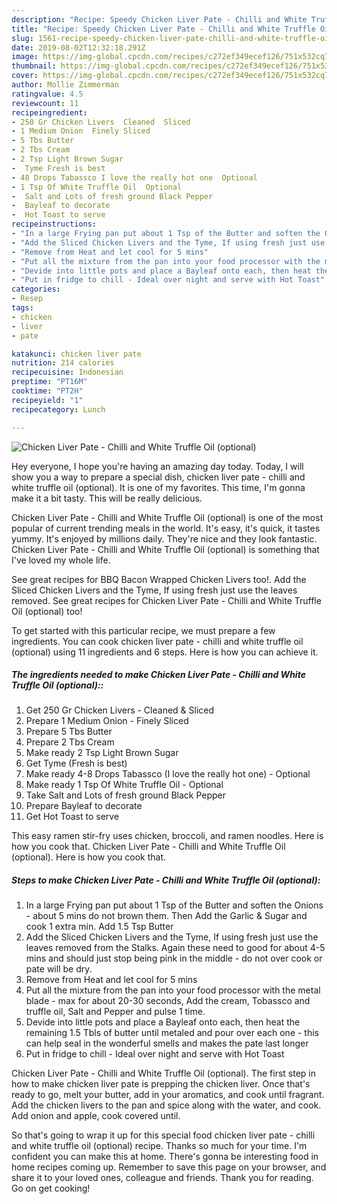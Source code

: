 ```yaml
---
description: "Recipe: Speedy Chicken Liver Pate - Chilli and White Truffle Oil (optional)"
title: "Recipe: Speedy Chicken Liver Pate - Chilli and White Truffle Oil (optional)"
slug: 1561-recipe-speedy-chicken-liver-pate-chilli-and-white-truffle-oil-optional
date: 2019-08-02T12:32:18.291Z
image: https://img-global.cpcdn.com/recipes/c272ef349ecef126/751x532cq70/chicken-liver-pate-chilli-and-white-truffle-oil-optional-recipe-main-photo.jpg
thumbnail: https://img-global.cpcdn.com/recipes/c272ef349ecef126/751x532cq70/chicken-liver-pate-chilli-and-white-truffle-oil-optional-recipe-main-photo.jpg
cover: https://img-global.cpcdn.com/recipes/c272ef349ecef126/751x532cq70/chicken-liver-pate-chilli-and-white-truffle-oil-optional-recipe-main-photo.jpg
author: Mollie Zimmerman
ratingvalue: 4.5
reviewcount: 11
recipeingredient:
- 250 Gr Chicken Livers  Cleaned  Sliced
- 1 Medium Onion  Finely Sliced
- 5 Tbs Butter
- 2 Tbs Cream
- 2 Tsp Light Brown Sugar
-  Tyme Fresh is best
- 48 Drops Tabassco I love the really hot one  Optional
- 1 Tsp Of White Truffle Oil  Optional
-  Salt and Lots of fresh ground Black Pepper
-  Bayleaf to decorate
-  Hot Toast to serve
recipeinstructions:
- "In a large Frying pan put about 1 Tsp of the Butter and soften the Onions - about 5 mins do not brown them. Then Add the Garlic &amp; Sugar and cook 1 extra min. Add 1.5 Tsp Butter"
- "Add the Sliced Chicken Livers and the Tyme, If using fresh just use the leaves removed from the Stalks. Again these need to good for about 4-5 mins and should just stop being pink in the middle - do not over cook or pate will be dry."
- "Remove from Heat and let cool for 5 mins"
- "Put all the mixture from the pan into your food processor with the metal blade - max for about 20-30 seconds, Add the cream, Tobassco and truffle oil, Salt and Pepper and pulse 1 time."
- "Devide into little pots and place a Bayleaf onto each, then heat the remaining 1.5 Tbls of butter until metaled and pour over each one - this can help seal in the wonderful smells and makes the pate last longer"
- "Put in fridge to chill - Ideal over night and serve with Hot Toast"
categories:
- Resep
tags:
- chicken
- liver
- pate

katakunci: chicken liver pate
nutrition: 214 calories
recipecuisine: Indonesian
preptime: "PT16M"
cooktime: "PT2H"
recipeyield: "1"
recipecategory: Lunch

---
```



![Chicken Liver Pate - Chilli and White Truffle Oil (optional)](https://img-global.cpcdn.com/recipes/c272ef349ecef126/751x532cq70/chicken-liver-pate-chilli-and-white-truffle-oil-optional-recipe-main-photo.jpg)

Hey everyone, I hope you're having an amazing day today. Today, I will show you a way to prepare a special dish, chicken liver pate - chilli and white truffle oil (optional). It is one of my favorites. This time, I'm gonna make it a bit tasty. This will be really delicious.

Chicken Liver Pate - Chilli and White Truffle Oil (optional) is one of the most popular of current trending meals in the world. It's easy, it's quick, it tastes yummy. It's enjoyed by millions daily. They're nice and they look fantastic. Chicken Liver Pate - Chilli and White Truffle Oil (optional) is something that I've loved my whole life.

See great recipes for BBQ Bacon Wrapped Chicken Livers too!. Add the Sliced Chicken Livers and the Tyme, If using fresh just use the leaves removed. See great recipes for Chicken Liver Pate - Chilli and White Truffle Oil (optional) too!


To get started with this particular recipe, we must prepare a few ingredients. You can cook chicken liver pate - chilli and white truffle oil (optional) using 11 ingredients and 6 steps. Here is how you can achieve it.

##### The ingredients needed to make Chicken Liver Pate - Chilli and White Truffle Oil (optional)::

1. Get 250 Gr Chicken Livers - Cleaned &amp; Sliced
1. Prepare 1 Medium Onion - Finely Sliced
1. Prepare 5 Tbs Butter
1. Prepare 2 Tbs Cream
1. Make ready 2 Tsp Light Brown Sugar
1. Get  Tyme (Fresh is best)
1. Make ready 4-8 Drops Tabassco (I love the really hot one) - Optional
1. Make ready 1 Tsp Of White Truffle Oil - Optional
1. Take  Salt and Lots of fresh ground Black Pepper
1. Prepare  Bayleaf to decorate
1. Get  Hot Toast to serve


This easy ramen stir-fry uses chicken, broccoli, and ramen noodles. Here is how you cook that. Chicken Liver Pate - Chilli and White Truffle Oil (optional). Here is how you cook that. 

##### Steps to make Chicken Liver Pate - Chilli and White Truffle Oil (optional):

1. In a large Frying pan put about 1 Tsp of the Butter and soften the Onions - about 5 mins do not brown them. Then Add the Garlic &amp; Sugar and cook 1 extra min. Add 1.5 Tsp Butter
1. Add the Sliced Chicken Livers and the Tyme, If using fresh just use the leaves removed from the Stalks. Again these need to good for about 4-5 mins and should just stop being pink in the middle - do not over cook or pate will be dry.
1. Remove from Heat and let cool for 5 mins
1. Put all the mixture from the pan into your food processor with the metal blade - max for about 20-30 seconds, Add the cream, Tobassco and truffle oil, Salt and Pepper and pulse 1 time.
1. Devide into little pots and place a Bayleaf onto each, then heat the remaining 1.5 Tbls of butter until metaled and pour over each one - this can help seal in the wonderful smells and makes the pate last longer
1. Put in fridge to chill - Ideal over night and serve with Hot Toast


Chicken Liver Pate - Chilli and White Truffle Oil (optional). The first step in how to make chicken liver pate is prepping the chicken liver. Once that&#39;s ready to go, melt your butter, add in your aromatics, and cook until fragrant. Add the chicken livers to the pan and spice along with the water, and cook. Add onion and apple, cook covered until. 

So that's going to wrap it up for this special food chicken liver pate - chilli and white truffle oil (optional) recipe. Thanks so much for your time. I'm confident you can make this at home. There's gonna be interesting food in home recipes coming up. Remember to save this page on your browser, and share it to your loved ones, colleague and friends. Thank you for reading. Go on get cooking!
